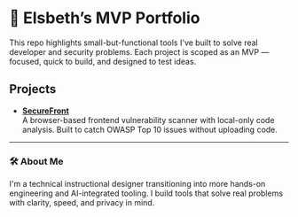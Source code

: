 # 🧠 Elsbeth’s MVP Portfolio

This repo highlights small-but-functional tools I've built to solve real developer and security problems. Each project is scoped as an MVP — focused, quick to build, and designed to test ideas.

## Projects

- **[SecureFront](./securefront/README.md)**  
  A browser-based frontend vulnerability scanner with local-only code analysis. Built to catch OWASP Top 10 issues without uploading code.

---

### 🛠 About Me
I'm a technical instructional designer transitioning into more hands-on engineering and AI-integrated tooling. I build tools that solve real problems with clarity, speed, and privacy in mind.
